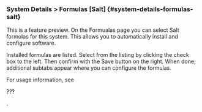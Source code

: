 ### System Details &gt; Formulas [Salt] {#system-details-formulas-salt}

This is a feature preview. On the Formualas page you can select Salt formulas for this system. This allows you to automatically install and configure software.

Installed formulas are listed. Select from the listing by clicking the check box to the left. Then confirm with the Save button on the right. When done, additional subtabs appear where you can configure the formulas.

For usage information, see

???

.